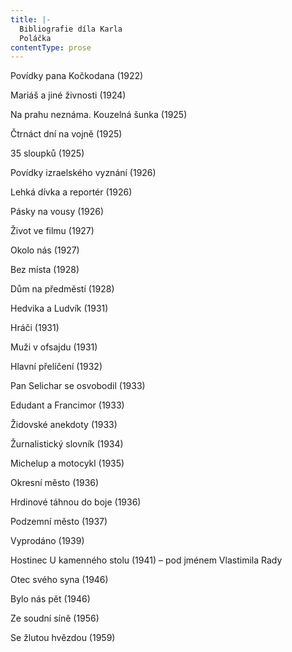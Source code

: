 ```yaml
---
title: |-
  Bibliografie díla Karla
  Poláčka
contentType: prose
---
```


Povídky pana Kočkodana (1922)

Mariáš a jiné živnosti (1924)

Na prahu neznáma. Kouzelná šunka (1925)

Čtrnáct dní na vojně (1925)

35 sloupků (1925)

Povídky izraelského vyznání (1926)

Lehká dívka a reportér (1926)

Pásky na vousy (1926)

Život ve filmu (1927)

Okolo nás (1927)

Bez místa (1928)

Dům na předměstí (1928)

Hedvika a Ludvík (1931)

Hráči (1931)

Muži v ofsajdu (1931)

Hlavní přelíčení (1932)

Pan Selichar se osvobodil (1933)

Edudant a Francimor (1933)

Židovské anekdoty (1933)

Žurnalistický slovník (1934)

Michelup a motocykl (1935)

Okresní město (1936)

Hrdinové táhnou do boje (1936)

Podzemní město (1937)

Vyprodáno (1939)

Hostinec U kamenného stolu (1941) – pod jménem Vlastimila Rady

Otec svého syna (1946)

Bylo nás pět (1946)

Ze soudní síně (1956)

Se žlutou hvězdou (1959)
